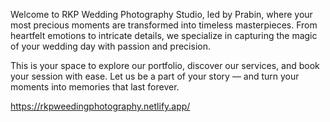 Welcome to RKP Wedding Photography Studio, led by Prabin, where your most precious moments are transformed into timeless masterpieces. From heartfelt emotions to intricate details, we specialize in capturing the magic of your wedding day with passion and precision.

This is your space to explore our portfolio, discover our services, and book your session with ease. Let us be a part of your story — and turn your moments into memories that last forever.

https://rkpweedingphotography.netlify.app/

